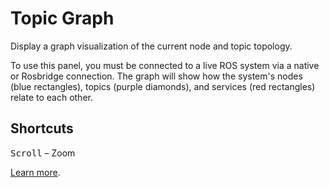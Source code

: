 # Topic Graph

Display a graph visualization of the current node and topic topology.

To use this panel, you must be connected to a live ROS system via a native or Rosbridge connection. The graph will show how the system's nodes (blue rectangles), topics (purple diamonds), and services (red rectangles) relate to each other.

## Shortcuts

<kbd>Scroll</kbd> – Zoom

[Learn more](https://foxglove.dev/docs/panels/topic-graph).

